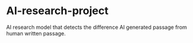 # AI-research-project
AI research model that detects the difference AI generated passage from human written passage. 
